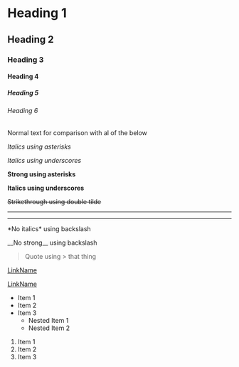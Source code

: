 <!-- This is an HTML comment; you can use inline html in Markdown! -->

<!-- Headings (in desending order of size) -->
# Heading 1
## Heading 2
### Heading 3
#### Heading 4
##### Heading 5
###### Heading 6

Normal text for comparison with al of the below

<!-- Italics (single asterisks or underscores) -->
*Italics using asterisks*

_Italics using underscores_

<!-- Strong (double asterisks or underscores) -->
**Strong using asterisks**

__Italics using underscores__

<!-- Strikethrough> (tilde) -->
~~Strikethrough using double tilde~~

<!-- Horizontal Rule (triple hyphen or underscore) -->

---
___

<!-- Raw characters (backslash) -->

\*No italics\* using backslash

\_\_No strong\_\_ using backslash

<!-- Blockquote (>) -->
> Quote using > that thing

<!-- Links (brackets for linkname, parenthesis for link) -->

[LinkName](https://docs.google.com/document/d/1h4PfwndIOuLa_GmMNa6Bdhjk1Vy3lStleSLQLjmtMk4/edit)

<!-- use a space within parenthesis followed by a string for title (text when mouse is hovering) -->

[LinkName](https://docs.google.com/document/d/1h4PfwndIOuLa_GmMNa6Bdhjk1Vy3lStleSLQLjmtMk4/edit "Link Title")

<!-- Unordered Lists (asterisks / tabs) -->
* Item 1
* Item 2
* Item 3
    * Nested Item 1
    * Nested Item 2

<!-- Ordered Lists -->
1. Item 1
2. Item 2
3. Item 3


